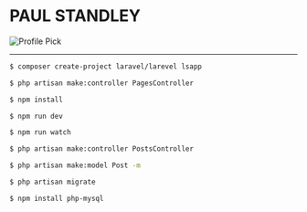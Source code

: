 # **PAUL STANDLEY**

![Profile Pick](http://res.cloudinary.com/pieol2/image/upload/v1516543296/profile-small.png)

---

```bash
$ composer create-project laravel/larevel lsapp

$ php artisan make:controller PagesController

$ npm install

$ npm run dev

$ npm run watch

$ php artisan make:controller PostsController

$ php artisan make:model Post -m

$ php artisan migrate

$ npm install php-mysql
```
